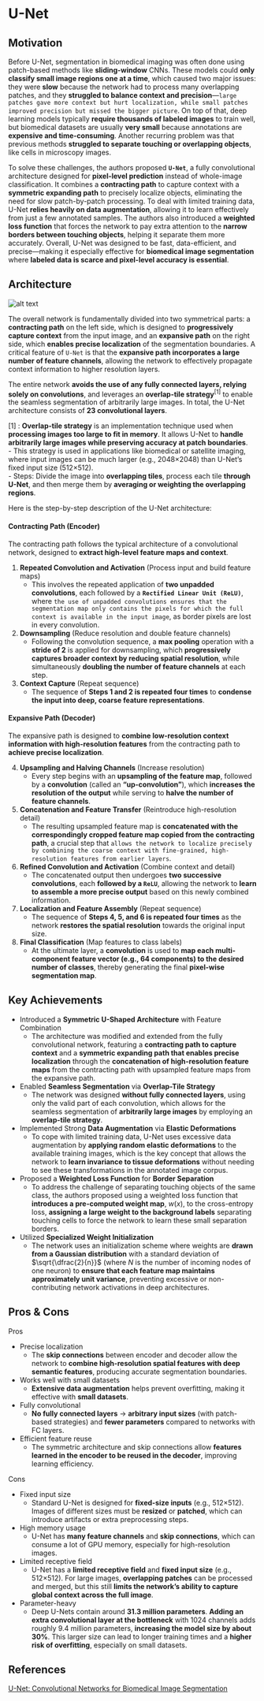 
# U-Net

## Motivation
Before U-Net, segmentation in biomedical imaging was often done using patch-based methods like **sliding-window** CNNs. These models could **only classify small image regions one at a time**, which caused two major issues: they were **slow** because the network had to process many overlapping patches, and they **struggled to balance context and precision**—`large patches gave more context but hurt localization, while small patches improved precision but missed the bigger picture`. On top of that, deep learning models typically **require thousands of labeled images** to train well, but biomedical datasets are usually **very small** because annotations are **expensive and time-consuming**. Another recurring problem was that previous methods **struggled to separate touching or overlapping objects**, like cells in microscopy images.

To solve these challenges, the authors proposed **`U-Net`**, a fully convolutional architecture designed for **pixel-level prediction** instead of whole-image classification. It combines a **contracting path** to capture context with a **symmetric expanding path** to precisely localize objects, eliminating the need for slow patch-by-patch processing. To deal with limited training data, U-Net **relies heavily on data augmentation**, allowing it to learn effectively from just a few annotated samples. The authors also introduced a **weighted loss function** that forces the network to pay extra attention to the **narrow borders between touching objects**, helping it separate them more accurately. Overall, U-Net was designed to be fast, data-efficient, and precise—making it especially effective for **biomedical image segmentation** where **labeled data is scarce and pixel-level accuracy is essential**.

## Architecture
![alt text](https://github.com/khchu93/NoteImage/blob/main/unet.png) <br>

The overall network is fundamentally divided into two symmetrical parts: a **contracting path** on the left side, which is designed to **progressively capture context** from the input image, and an **expansive path** on the right side, which **enables precise localization** of the segmentation boundaries. A critical feature of `U-Net` is that the **expansive path incorporates a large number of feature channels**, allowing the network to effectively propagate context information to higher resolution layers. 

The entire network **avoids the use of any fully connected layers, relying solely on convolutions**, and leverages an **overlap-tile strategy**<sup>[1]</sup> to enable the seamless segmentation of arbitrarily large images. In total, the U-Net architecture consists of **23 convolutional layers**.

[1] : **Overlap-tile strategy** is an implementation technique used when **processing images too large to fit in memory**. It allows U-Net to **handle arbitrarily large images while preserving accuracy at patch boundaries**.<br>
    - This strategy is used in applications like biomedical or satellite imaging, where input images can be much larger (e.g., 2048×2048) than U-Net’s fixed input size (512×512).<br>
    - Steps: Divide the image into **overlapping tiles**, process each tile **through U-Net**, and then merge them by **averaging or weighting the overlapping regions**.<br>
    
Here is the step-by-step description of the U-Net architecture:
#### Contracting Path (Encoder)
The contracting path follows the typical architecture of a convolutional network, designed to **extract high-level feature maps and context**.
1. **Repeated Convolution and Activation** (Process input and build feature maps)<br>
    - This involves the repeated application of **two unpadded convolutions**, each followed by a **`Rectified Linear Unit (ReLU)`**, where `the use of unpadded convolutions ensures that the segmentation map only contains the pixels for which the full context is available in the input image`, as border pixels are lost in every convolution.
2. **Downsampling** (Reduce resolution and double feature channels)<br>
    - Following the convolution sequence, a  **max pooling** operation with a **stride of 2** is applied for downsampling, which **progressively captures broader context by reducing spatial resolution**, while simultaneously **doubling the number of feature channels** at each step.
3. **Context Capture** (Repeat sequence)<br>
    - The sequence of **Steps 1 and 2 is repeated four times** to **condense the input into deep, coarse feature representations**.

#### Expansive Path (Decoder)
The expansive path is designed to **combine low-resolution context information with high-resolution features** from the contracting path to **achieve precise localization**.

4. **Upsampling and Halving Channels** (Increase resolution)<br>
    - Every step begins with an **upsampling of the feature map**, followed by a **convolution** (called an **“up-convolution”**), which **increases the resolution of the output** while serving to **halve the number of feature channels**.
5. **Concatenation and Feature Transfer** (Reintroduce high-resolution detail)<br>
    - The resulting upsampled feature map is **concatenated with the correspondingly cropped feature map copied from the contracting path**, a crucial step that `allows the network to localize precisely by combining the coarse context with fine-grained, high-resolution features from earlier layers`.
6. **Refined Convolution and Activation** (Combine context and detail)<br>
    - The concatenated output then undergoes **two successive convolutions**, each **followed by a `ReLU`**, allowing the network to **learn to assemble a more precise output** based on this newly combined information.
7. **Localization and Feature Assembly** (Repeat sequence)<br>
    -  The sequence of **Steps 4, 5, and 6 is repeated four times** as the network **restores the spatial resolution** towards the original input size.
8. **Final Classification** (Map features to class labels)<br>
    - At the ultimate layer, a  **convolution** is used to **map each multi-component feature vector (e.g., 64 components) to the desired number of classes**, thereby generating the final **pixel-wise segmentation map**.

## Key Achievements
- Introduced a **Symmetric U-Shaped Architecture** with Feature Combination
  - The architecture was modified and extended from the fully convolutional network, featuring a **contracting path to capture context** and a **symmetric expanding path that enables precise localization** through the **concatenation of high-resolution feature maps** from the contracting path with upsampled feature maps from the expansive path.
- Enabled **Seamless Segmentation** via **Overlap-Tile Strategy**
  - The network was designed **without fully connected layers**, using only the valid part of each convolution, which allows for the seamless segmentation of **arbitrarily large images** by employing an **overlap-tile strategy**.
- Implemented Strong **Data Augmentation** via **Elastic Deformations**
  - To cope with limited training data, U-Net uses excessive data augmentation by **applying random elastic deformations** to the available training images, which is the key concept that allows the network to **learn invariance to tissue deformations** without needing to see these transformations in the annotated image corpus.
- Proposed a **Weighted Loss Function** for **Border Separation**
  - To address the challenge of separating touching objects of the same class, the authors proposed using a weighted loss function that **introduces a pre-computed weight map**, $w(x)$, to the cross-entropy loss, **assigning a large weight to the background labels** separating touching cells to force the network to learn these small separation borders.
- Utilized **Specialized Weight Initialization**
  - The network uses an initialization scheme where weights are **drawn from a Gaussian distribution** with a standard deviation of $\sqrt{\dfrac{2}{n}}$ (where $N$ is the number of incoming nodes of one neuron) to **ensure that each feature map maintains approximately unit variance**, preventing excessive or non-contributing network activations in deep architectures.

## Pros & Cons

Pros
- Precise localization
  - The **skip connections** between encoder and decoder allow the network to **combine high-resolution spatial features with deep semantic features**, producing accurate segmentation boundaries.
- Works well with small datasets
  - **Extensive data augmentation** helps prevent overfitting, making it effective with **small datasets**.
- Fully convolutional
  - **No fully connected layers** → **arbitrary input sizes** (with patch-based strategies) and **fewer parameters** compared to networks with FC layers.
- Efficient feature reuse
  - The symmetric architecture and skip connections allow **features learned in the encoder to be reused in the decoder**, improving learning efficiency.

Cons
- Fixed input size
  - Standard U-Net is designed for **fixed-size inputs** (e.g., 512×512). Images of different sizes must be **resized** or **patched**, which can introduce artifacts or extra preprocessing steps.
- High memory usage
  - U-Net has **many feature channels** and **skip connections**, which can consume a lot of GPU memory, especially for high-resolution images.
- Limited receptive field
  - U-Net has a **limited receptive field** and **fixed input size** (e.g., 512×512). For large images, **overlapping patches** can be processed and merged, but this still **limits the network’s ability to capture global context across the full image**.
- Parameter-heavy
  - Deep U-Nets contain around **31.3 million parameters**. **Adding an extra convolutional layer at the bottleneck** with 1024 channels adds roughly 9.4 million parameters, **increasing the model size by about 30%**. This larger size can lead to longer training times and a **higher risk of overfitting**, especially on small datasets.
    
<!--
## Implementation
- Framework: 
- Dataset: 
- Colab Notebook: [link]()

## Results
Training

Validation

Examples:
-->

## References
[U-Net: Convolutional Networks for Biomedical Image Segmentation](https://arxiv.org/pdf/1505.04597)
